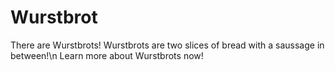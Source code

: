 # Wurstbrot
There are Wurstbrots!
Wurstbrots are two slices of bread with a saussage in between!\n
Learn more about Wurstbrots now!
